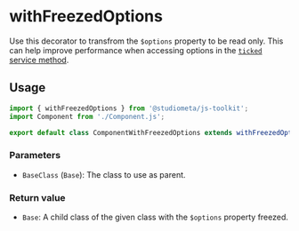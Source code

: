 # withFreezedOptions

Use this decorator to transfrom the `$options` property to be read only. This can help improve performance when accessing options in the [`ticked` service method](/api/methods-hooks-services.html#ticked).

## Usage

```js
import { withFreezedOptions } from '@studiometa/js-toolkit';
import Component from './Component.js';

export default class ComponentWithFreezedOptions extends withFreezedOptions(Component);
```

### Parameters

- `BaseClass` (`Base`): The class to use as parent.

### Return value

- `Base`: A child class of the given class with the `$options` property freezed.

